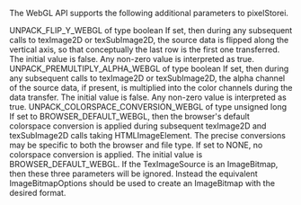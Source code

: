 The WebGL API supports the following additional parameters to pixelStorei.

UNPACK_FLIP_Y_WEBGL of type boolean
If set, then during any subsequent calls to texImage2D or texSubImage2D, the source data is flipped along the vertical axis, so that conceptually the last row is the first one transferred. The initial value is false. Any non-zero value is interpreted as true.
UNPACK_PREMULTIPLY_ALPHA_WEBGL of type boolean
If set, then during any subsequent calls to texImage2D or texSubImage2D, the alpha channel of the source data, if present, is multiplied into the color channels during the data transfer. The initial value is false. Any non-zero value is interpreted as true.
UNPACK_COLORSPACE_CONVERSION_WEBGL of type unsigned long
If set to BROWSER_DEFAULT_WEBGL, then the browser's default colorspace conversion is applied during subsequent texImage2D and texSubImage2D calls taking HTMLImageElement. The precise conversions may be specific to both the browser and file type. If set to NONE, no colorspace conversion is applied. The initial value is BROWSER_DEFAULT_WEBGL.
If the TexImageSource is an ImageBitmap, then these three parameters will be ignored. Instead the equivalent ImageBitmapOptions should be used to create an ImageBitmap with the desired format.